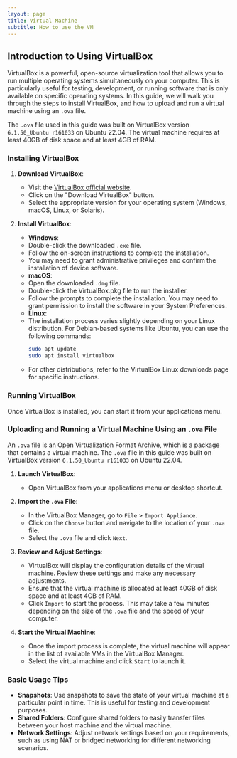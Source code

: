 ```yaml
---
layout: page
title: Virtual Machine
subtitle: How to use the VM
---
```




   ## Introduction to Using VirtualBox

   VirtualBox is a powerful, open-source virtualization tool that allows you to run multiple operating systems simultaneously on your computer. This is particularly useful for testing, development, or running software that is only available on specific operating systems. In this guide, we will walk you through the steps to install VirtualBox, and how to upload and run a virtual machine using an `.ova` file.

   The `.ova` file used in this guide was built on VirtualBox version `6.1.50_Ubuntu r161033` on Ubuntu 22.04. The virtual machine requires at least 40GB of disk space and at least 4GB of RAM.

   ### Installing VirtualBox

   1. **Download VirtualBox**:
      - Visit the [VirtualBox official website](https://www.virtualbox.org/).
      - Click on the "Download VirtualBox" button.
      - Select the appropriate version for your operating system (Windows, macOS, Linux, or Solaris).

   2. **Install VirtualBox**:
      - **Windows**:
      - Double-click the downloaded `.exe` file.
      - Follow the on-screen instructions to complete the installation.
      - You may need to grant administrative privileges and confirm the installation of device software.
      - **macOS**:
      - Open the downloaded `.dmg` file.
      - Double-click the VirtualBox.pkg file to run the installer.
      - Follow the prompts to complete the installation. You may need to grant permission to install the software in your System Preferences.
      - **Linux**:
      - The installation process varies slightly depending on your Linux distribution. For Debian-based systems like Ubuntu, you can use the following commands:
         ```bash
         sudo apt update
         sudo apt install virtualbox
         ```
      - For other distributions, refer to the VirtualBox Linux downloads page for specific instructions.

   ### Running VirtualBox

   Once VirtualBox is installed, you can start it from your applications menu.

   ### Uploading and Running a Virtual Machine Using an `.ova` File

   An `.ova` file is an Open Virtualization Format Archive, which is a package that contains a virtual machine. The `.ova` file in this guide was built on VirtualBox version `6.1.50_Ubuntu r161033` on Ubuntu 22.04.

   1. **Launch VirtualBox**:
      - Open VirtualBox from your applications menu or desktop shortcut.

   2. **Import the `.ova` File**:
      - In the VirtualBox Manager, go to `File` > `Import Appliance`.
      - Click on the `Choose` button and navigate to the location of your `.ova` file.
      - Select the `.ova` file and click `Next`.

   3. **Review and Adjust Settings**:
      - VirtualBox will display the configuration details of the virtual machine. Review these settings and make any necessary adjustments.
      - Ensure that the virtual machine is allocated at least 40GB of disk space and at least 4GB of RAM.
      - Click `Import` to start the process. This may take a few minutes depending on the size of the `.ova` file and the speed of your computer.

   4. **Start the Virtual Machine**:
      - Once the import process is complete, the virtual machine will appear in the list of available VMs in the VirtualBox Manager.
      - Select the virtual machine and click `Start` to launch it.

   ### Basic Usage Tips

   - **Snapshots**: Use snapshots to save the state of your virtual machine at a particular point in time. This is useful for testing and development purposes.
   - **Shared Folders**: Configure shared folders to easily transfer files between your host machine and the virtual machine.
   - **Network Settings**: Adjust network settings based on your requirements, such as using NAT or bridged networking for different networking scenarios.
      